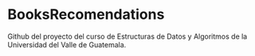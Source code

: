 # BooksRecomendations
Github del proyecto del curso de Estructuras de Datos y Algoritmos de la Universidad del Valle de Guatemala.
